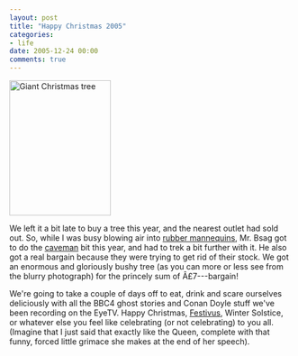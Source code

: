 ```yaml
---
layout: post
title: "Happy Christmas 2005"
categories:
- life
date: 2005-12-24 00:00
comments: true
---
```


<p class="img-shadow"><a href="http://www.flickr.com/photos/bsag/76890904/" title="Photo Sharing"><img src="http://static.flickr.com/40/76890904_ccd86ff3f9_m.jpg" width="180" height="240" alt="Giant Christmas tree" /></a></p>

<p>We left it a bit late to buy a tree this year, and the nearest outlet had sold out. So, while I was busy blowing air into <a href="http://www.rousette.org.uk/blog/archives/2005/12/22/qualified/">rubber mannequins</a>, Mr. Bsag got to do the <a href="http://www.rousette.org.uk/blog/archives/2004/12/18/bringing-home-the-tree/">caveman</a> bit this year, and had to trek a bit further with it. He also got a real bargain because they were trying to get rid of their stock. We got an enormous and gloriously bushy tree (as you can more or less see from the blurry photograph) for the princely sum of Â£7---bargain!</p>

<p>We're going to take a couple of days off to eat, drink and scare ourselves deliciously with all the BBC4 ghost stories and Conan Doyle stuff we've been recording on the EyeTV. Happy Christmas, <a href="http://en.wikipedia.org/wiki/Festivus">Festivus</a>, Winter Solstice, or whatever else you feel like celebrating (or not celebrating) to you all. (Imagine that I just said that exactly like the Queen, complete with that funny, forced little grimace she makes at the end of her speech).</p>



